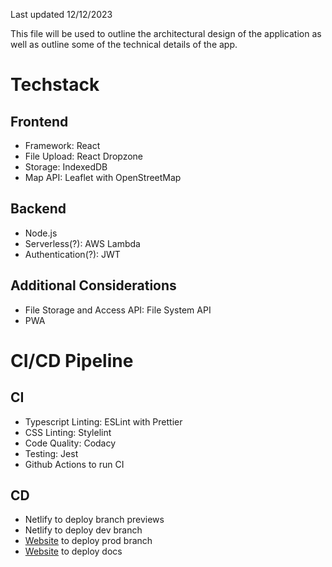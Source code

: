 Last updated 12/12/2023

This file will be used to outline the architectural design of the application as well as outline some of the technical details of the app.

# Techstack

## Frontend

-   Framework: React
-   File Upload: React Dropzone
-   Storage: IndexedDB
-   Map API: Leaflet with OpenStreetMap

## Backend

-   Node.js
-   Serverless(?): AWS Lambda
-   Authentication(?): JWT

## Additional Considerations

-   File Storage and Access API: File System API
-   PWA

# CI/CD Pipeline

## CI

-   Typescript Linting: ESLint with Prettier
-   CSS Linting: Stylelint
-   Code Quality: Codacy
-   Testing: Jest
-   Github Actions to run CI

## CD

-   Netlify to deploy branch previews
-   Netlify to deploy dev branch
-   [Website](https://m3.grantcheng.com) to deploy prod branch
-   [Website](https://m3-docs.grantcheng.com) to deploy docs
